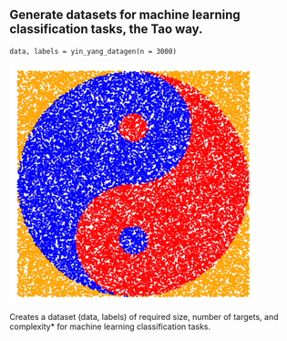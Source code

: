 ## Generate datasets for machine learning classification tasks, the Tao way.

    data, labels = yin_yang_datagen(n = 3000)

![](yin_yang_images/intro.PNG)

Creates a dataset (data, labels) of required size, number of targets, and complexity* for machine learning classification tasks.






